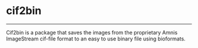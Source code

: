 # cif2bin
---
Cif2bin is a package that saves the images from the
proprietary Amnis ImageStream cif-file format to 
an easy to use binary file using bioformats.
